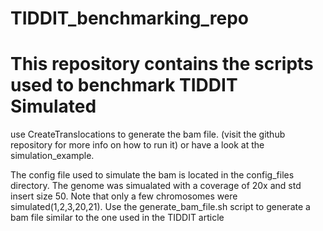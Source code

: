 # TIDDIT_benchmarking_repo
This repository contains the scripts used to benchmark TIDDIT
Simulated
=========
use CreateTranslocations to generate the bam file. (visit the github repository for more info on how to run it) or have a look at the simulation_example.

The config file used to simulate the bam is located in the config_files directory.
The genome was simualated with a coverage of 20x and std insert size 50. Note that only a few chromosomes were simulated(1,2,3,20,21).
Use the generate_bam_file.sh script to generate a bam file similar to the one used in the TIDDIT article

